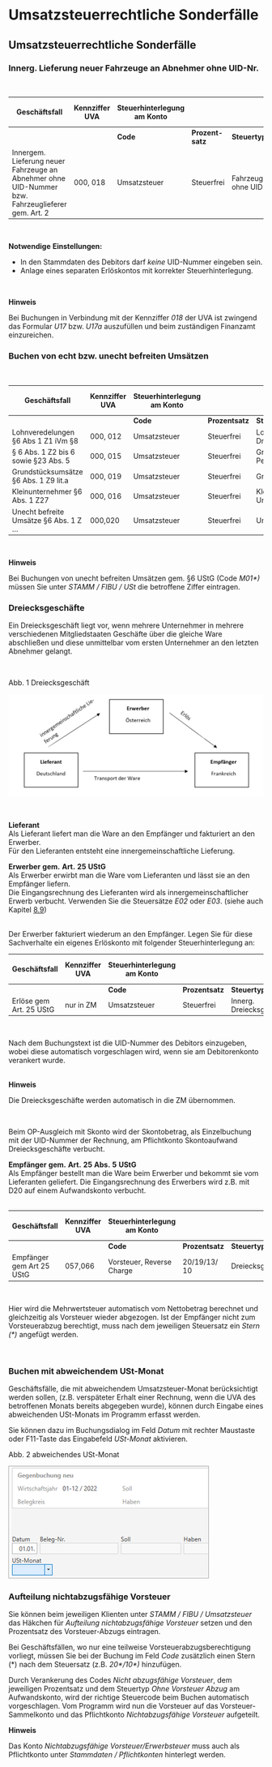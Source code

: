 # Umsatzsteuerrechtliche Sonderfälle

## Umsatzsteuerrechtliche Sonderfälle

### Innerg. Lieferung neuer Fahrzeuge an Abnehmer ohne UID-Nr.

&nbsp;

| **Geschäftsfall** | **Kennziffer** **UVA** | **Steuerhinterlegung** **am** **Konto** |  |  | **Eingabe** **im Buchungsdialog** **(Feld Code)** | **Anzeige** **Journal/Konto** |
| --- | --- | --- | --- | --- | --- | --- |
|  |  | **Code** | **Prozent-satz** | **Steuertyp** |  |  |
| Innergem. Lieferung neuer Fahrzeuge an Abnehmer ohne UID-Nummer bzw. Fahrzeuglieferer gem. Art. 2 | &#48;00, 018 | Umsatzsteuer | Steuerfrei | Fahrzeug ohne UID | \*2 | M\*2 |


&nbsp;

**Notwendige** **Einstellungen:**

* In den Stammdaten des Debitors darf *keine* UID-Nummer eingeben sein.
* Anlage eines separaten Erlöskontos mit korrekter Steuerhinterlegung.

&nbsp;

**Hinweis**

Bei Buchungen in Verbindung mit der Kennziffer *018* der UVA ist zwingend das Formular *U17* bzw. *U17a* auszufüllen und beim zuständigen Finanzamt einzureichen.

### Buchen von echt bzw. unecht befreiten Umsätzen

&nbsp;

| **Geschäftsfall** | **Kennziffer** **UVA** | **Steuerhinterlegung** **am** **Konto** |  |  | **Eingabe** **im Buchungsdialog** **(Feld Code)** | **Anzeige** **Journal/Konto** |
| --- | --- | --- | --- | --- | --- | --- |
|  |  | **Code** | **Prozentsatz** | **Steuertyp** |  |  |
| Lohnveredelungen&nbsp; §6 Abs 1 Z1 iVm §8 | &#48;00, 012 | Umsatzsteuer | Steuerfrei | Lohnveredelung Drittland | L01 | L01 |
| § 6 Abs. 1 Z2 bis 6 sowie §23 Abs. 5 | &#48;00, 015 | Umsatzsteuer | Steuerfrei | Grenzüberschreitende Personenbeförderung | P01 | P01 |
| Grundstücksumsätze §6 Abs. 1 Z9 lit.a | &#48;00, 019 | Umsatzsteuer | Steuerfrei | Grundstück Umsatz | G01\* | G01\* |
| Kleinunternehmer §6 Abs. 1 Z27 | &#48;00, 016 | Umsatzsteuer | Steuerfrei | Kleinunternehmer Umsatz | K01\* | K01\* |
| Unecht befreite Umsätze §6 Abs. 1 Z … | &#48;00,020 | Umsatzsteuer | Steuerfrei | Unecht befreit | &#48;1\* | M01\* |


&nbsp;

**Hinweis**

Bei Buchungen von unecht befreiten Umsätzen gem. §6 UStG (Code *M01\*)* müssen Sie unter *STAMM / FIBU / USt* die betroffene Ziffer eintragen.

### Dreiecksgeschäfte

Ein Dreiecksgeschäft liegt vor, wenn mehrere Unternehmer in mehrere verschiedenen Mitgliedstaaten Geschäfte über die gleiche Ware abschließen und diese unmittelbar vom ersten Unternehmer an den letzten Abnehmer gelangt.

&nbsp;

Abb. 1 Dreiecksgeschäft

![Image](<../lib/NeuesElement138.png>)

&nbsp;

**Lieferant**\
Als Lieferant liefert man die Ware an den Empfänger und fakturiert an den Erwerber.\
Für den Lieferanten entsteht eine innergemeinschaftliche Lieferung.

**Erwerber** **gem.** **Art.** **25** **UStG**\
Als Erwerber erwirbt man die Ware vom Lieferanten und lässt sie an den Empfänger liefern.\
Die Eingangsrechnung des Lieferanten wird als innergemeinschaftlicher Erwerb verbucht. Verwenden Sie die Steuersätze *E02* oder *E03*. (siehe auch Kapitel [8.9](<FIBUNextHandbuch1.md#\_Ref75505364>))

\
Der Erwerber fakturiert wiederum an den Empfänger. Legen Sie für diese Sachverhalte ein eigenes Erlöskonto mit folgender Steuerhinterlegung an:

| **Geschäftsfall** | **Kennziffer** **UVA** | **Steuerhinterlegung** **am** **Konto** |  |  | **Eingabe** **im Buchungsdialog** **(Feld Code)** | **Anzeige** **Journal/Konto** |
| --- | --- | --- | --- | --- | --- | --- |
|  |  | **Code** | **Prozentsatz** | **Steuertyp** |  |  |
| Erlöse gem Art. 25 UStG | nur in ZM | Umsatzsteuer | Steuerfrei | Innerg. Dreiecksgeschäft | D02 | D02 |


&nbsp;

Nach dem Buchungstext ist die UID-Nummer des Debitors einzugeben, wobei diese automatisch vorgeschlagen wird, wenn sie am Debitorenkonto verankert wurde.\
&nbsp;

**Hinweis**

Die Dreiecksgeschäfte werden automatisch in die ZM übernommen.

&nbsp;

Beim OP-Ausgleich mit Skonto wird der Skontobetrag, als Einzelbuchung mit der UID-Nummer der Rechnung, am Pflichtkonto Skontoaufwand Dreiecksgeschäfte verbucht.

**Empfänger** **gem.** **Art.** **25** **Abs.** **5** **UStG**\
Als Empfänger bestellt man die Ware beim Erwerber und bekommt sie vom Lieferanten geliefert. Die Eingangsrechnung des Erwerbers wird z.B. mit D20 auf einem Aufwandskonto verbucht.\
&nbsp;

| **Geschäftsfall** | **Kennziffer** **UVA** | **Steuerhinterlegung** **am** **Konto** |  |  | **Eingabe** **im Buchungsdialog** **(Feld Code)** | **Anzeige** **Journal/Konto** |
| --- | --- | --- | --- | --- | --- | --- |
|  |  | **Code** | **Prozentsatz** | **Steuertyp** |  |  |
| Empfänger gem Art 25 UStG | &#48;57,066 | Vorsteuer, Reverse Charge | &#50;0/19/13/ 10 | Dreiecksgeschäft | D20/19/13/10 | D20/19/13/10 |


&nbsp;

Hier wird die Mehrwertsteuer automatisch vom Nettobetrag berechnet und gleichzeitig als Vorsteuer wieder abgezogen. Ist der Empfänger nicht zum Vorsteuerabzug berechtigt, muss nach dem jeweili­gen Steuersatz ein *Stern (\*)* angefügt werden.

&nbsp;

### Buchen mit abweichendem USt-Monat

Geschäftsfälle, die mit abweichendem Umsatzsteuer-Monat berücksichtigt werden sollen, (z.B. verspäteter Erhalt einer Rechnung, wenn die UVA des betroffenen Monats bereits abgegeben wurde), können durch Eingabe eines abweichenden USt-Monats im Programm erfasst werden.

Sie können dazu im Buchungsdialog im Feld *Datum* mit rechter Maustaste oder F11-Taste das Eingabefeld *USt-Monat* aktivieren.

Abb. 2 abweichendes USt-Monat

![Image](<../lib/NeuesElement136.png>)

### Aufteilung nichtabzugsfähige Vorsteuer

Sie können beim jeweiligen Klienten unter *STAMM / FIBU / Umsatzsteuer* das Häkchen für *Aufteilung nichtabzugsfähige Vorsteuer* setzen und den Prozentsatz des Vorsteuer-Abzugs eintragen.

Bei Geschäftsfällen, wo nur eine teilweise Vorsteuerabzugsberechtigung vorliegt, müssen Sie bei der Buchung im Feld *Code* zusätzlich einen Stern (\*) nach dem Steuersatz (z.B. *20\*/10\*)* hinzufügen.&nbsp;

Durch Verankerung des Codes *Nicht abzugsfähige Vorsteuer*, dem jeweiligen Prozentsatz und dem Steuertyp *Ohne Vorsteuer Abzug* am Aufwandskonto, wird der richtige Steuercode beim Buchen automatisch vorgeschlagen. Vom Programm wird nun die Vorsteuer auf das Vorsteuer-Sammelkonto und das Pflichtkonto *Nichtabzugsfähige Vorsteuer* aufgeteilt.

**Hinweis**

Das Konto *Nichtabzugsfähige Vorsteuer/Erwerbsteuer* muss auch als Pflichtkonto unter *Stammdaten / Pflichtkonten* hinterlegt werden.

